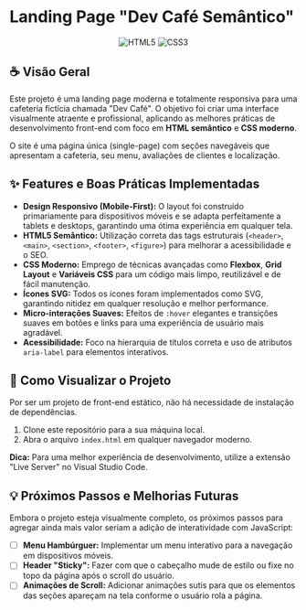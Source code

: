 # Landing Page "Dev Café Semântico"

<div align="center">
  <img src="https://img.shields.io/badge/HTML5-E34F26?style=for-the-badge&logo=html5&logoColor=white" alt="HTML5">
  <img src="https://img.shields.io/badge/CSS3-1572B6?style=for-the-badge&logo=css3&logoColor=white" alt="CSS3">
</div>

## ☕ Visão Geral

Este projeto é uma landing page moderna e totalmente responsiva para uma cafeteria fictícia chamada "Dev Café". O objetivo foi criar uma interface visualmente atraente e profissional, aplicando as melhores práticas de desenvolvimento front-end com foco em **HTML semântico** e **CSS moderno**.

O site é uma página única (single-page) com seções navegáveis que apresentam a cafeteria, seu menu, avaliações de clientes e localização.

## ✨ Features e Boas Práticas Implementadas

- **Design Responsivo (Mobile-First):** O layout foi construído primariamente para dispositivos móveis e se adapta perfeitamente a tablets e desktops, garantindo uma ótima experiência em qualquer tela.
- **HTML5 Semântico:** Utilização correta das tags estruturais (`<header>`, `<main>`, `<section>`, `<footer>`, `<figure>`) para melhorar a acessibilidade e o SEO.
- **CSS Moderno:** Emprego de técnicas avançadas como **Flexbox**, **Grid Layout** e **Variáveis CSS** para um código mais limpo, reutilizável e de fácil manutenção.
- **Ícones SVG:** Todos os ícones foram implementados como SVG, garantindo nitidez em qualquer resolução e melhor performance.
- **Micro-interações Suaves:** Efeitos de `:hover` elegantes e transições suaves em botões e links para uma experiência de usuário mais agradável.
- **Acessibilidade:** Foco na hierarquia de títulos correta e uso de atributos `aria-label` para elementos interativos.

## 🚀 Como Visualizar o Projeto

Por ser um projeto de front-end estático, não há necessidade de instalação de dependências.

1. Clone este repositório para a sua máquina local.
2. Abra o arquivo `index.html` em qualquer navegador moderno.

**Dica:** Para uma melhor experiência de desenvolvimento, utilize a extensão "Live Server" no Visual Studio Code.

## 💡 Próximos Passos e Melhorias Futuras

Embora o projeto esteja visualmente completo, os próximos passos para agregar ainda mais valor seriam a adição de interatividade com JavaScript:

- [ ] **Menu Hambúrguer:** Implementar um menu interativo para a navegação em dispositivos móveis.
- [ ] **Header "Sticky":** Fazer com que o cabeçalho mude de estilo ou fixe no topo da página após o scroll do usuário.
- [ ] **Animações de Scroll:** Adicionar animações sutis para que os elementos das seções apareçam na tela conforme o usuário rola a página.

# 
